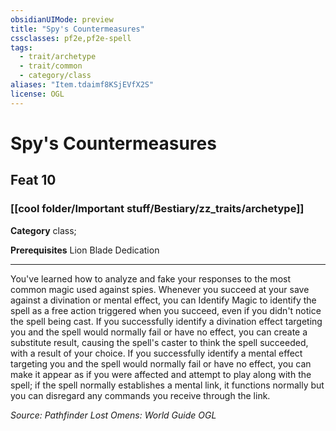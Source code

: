 ```yaml
---
obsidianUIMode: preview
title: "Spy's Countermeasures"
cssclasses: pf2e,pf2e-spell
tags:
  - trait/archetype
  - trait/common
  - category/class
aliases: "Item.tdaimf8KSjEVfX2S"
license: OGL
---
```

# Spy's Countermeasures
## Feat 10
### [[cool folder/Important stuff/Bestiary/zz_traits/archetype]]

**Category** class; 



**Prerequisites** Lion Blade Dedication
* * *
You've learned how to analyze and fake your responses to the most common magic used against spies. Whenever you succeed at your save against a divination or mental effect, you can Identify Magic to identify the spell as a free action triggered when you succeed, even if you didn't notice the spell being cast. If you successfully identify a divination effect targeting you and the spell would normally fail or have no effect, you can create a substitute result, causing the spell's caster to think the spell succeeded, with a result of your choice. If you successfully identify a mental effect targeting you and the spell would normally fail or have no effect, you can make it appear as if you were affected and attempt to play along with the spell; if the spell normally establishes a mental link, it functions normally but you can disregard any commands you receive through the link.

*Source: Pathfinder Lost Omens: World Guide*
*OGL*